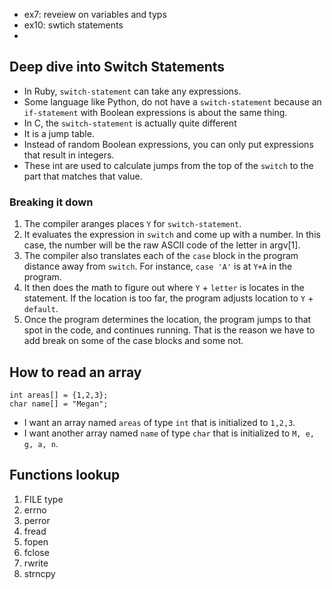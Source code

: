 - ex7: reveiew on variables and typs
- ex10: swtich statements
-


## Deep dive into Switch Statements
- In Ruby, `switch-statement` can take any expressions.
- Some language like Python, do not have a `switch-statement` because an `if-statement` with Boolean expressions is about the same thing.
- In C, the `switch-statement` is actually quite different
- It is a jump table.
- Instead of random Boolean expressions, you can only put expressions that result in integers.
- These int are used to calculate jumps from the top of the `switch` to the part that matches that value.

### Breaking it down
1. The compiler aranges places `Y` for `switch-statement`.
2. It evaluates the expression in `switch` and come up with a number. In this case, the number will be the raw ASCII code of the letter in argv[1].
3. The compiler also translates each of the `case` block in the program distance away from `switch`. For instance, `case 'A'` is at `Y+A` in the program.
4. It then does the math to figure out where `Y` + `letter` is locates in the statement. If the location is too far, the program adjusts location to `Y` + `default`.
5. Once the program determines the location, the program jumps to that spot in the code, and continues running. That is the reason we have to add break on some of the case blocks and some not.

## How to read an array
```
int areas[] = {1,2,3};
char name[] = "Megan";
```
- I want an array named `areas` of type `int` that is initialized to `1,2,3`.
- I want another array named `name` of type `char` that is initialized to `M, e, g, a, n`.


## Functions lookup
1. FILE type
2. errno
3. perror
4. fread
5. fopen
6. fclose
7. rwrite
8. strncpy
